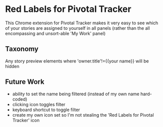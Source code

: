# Red Labels for Pivotal Tracker

This Chrome extension for Pivotal Tracker makes it very easy to see which of
your stories are assigned to yourself in all panels (rather than the all encompassing and unsort-able 'My Work' panel)

## Taxonomy

Any story preview elements where 'owner.title'!={{your name}} will be hidden

## Future Work

- ability to set the name being filtered (instead of my own name hard-coded)
- clicking icon toggles filter
- keyboard shortcut to toggle filter
- create my own icon set so I'm not stealing the 'Red Labels for Pivotal Tracker' icon